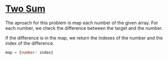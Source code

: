 # [Two Sum](https://leetcode.com/problems/two-sum/)
The aproach for this problem is map each number of the given array.
For each number, we check the difference between the target and the number.

If the difference is in the map, we return the indexes of the number and the index of the difference.

```javascript
map = {number: index}
```
